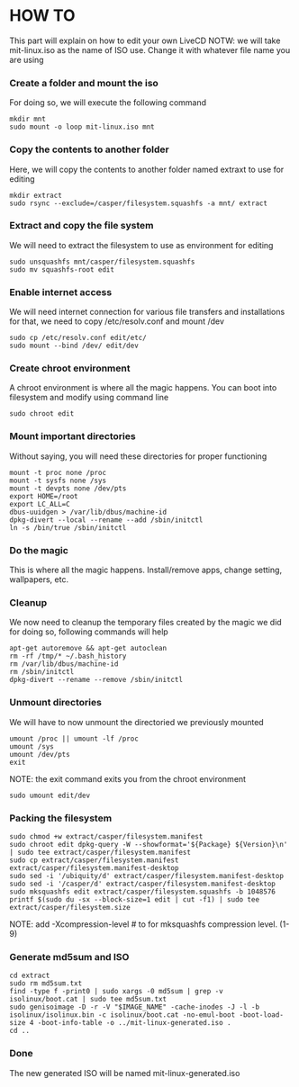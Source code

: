 # HOW TO

This part will explain on how to edit your own LiveCD
NOTW: we will take mit-linux.iso as the name of ISO use. Change it with whatever file name you are using

### Create a folder and mount the iso
For doing so, we will execute the following command
```
mkdir mnt
sudo mount -o loop mit-linux.iso mnt
```

### Copy the contents to another folder
Here, we will copy the contents to another folder named extraxt to use for editing
```
mkdir extract
sudo rsync --exclude=/casper/filesystem.squashfs -a mnt/ extract
```

### Extract and copy the file system
We will need to extract the filesystem to use as environment for editing
```
sudo unsquashfs mnt/casper/filesystem.squashfs
sudo mv squashfs-root edit
```

### Enable internet access
We will need internet connection for various file transfers and installations
for that, we need to copy /etc/resolv.conf and mount /dev
```
sudo cp /etc/resolv.conf edit/etc/
sudo mount --bind /dev/ edit/dev
```

### Create chroot environment
A chroot environment is where all the magic happens. You can boot into filesystem and modify using command line
```
sudo chroot edit
```

### Mount important directories
Without saying, you will need these directories for proper functioning
```
mount -t proc none /proc
mount -t sysfs none /sys
mount -t devpts none /dev/pts
export HOME=/root
export LC_ALL=C
dbus-uuidgen > /var/lib/dbus/machine-id
dpkg-divert --local --rename --add /sbin/initctl
ln -s /bin/true /sbin/initctl

```

### Do the magic
This is where all the magic happens. Install/remove apps, change setting, wallpapers, etc.

### Cleanup
We now need to cleanup the temporary files created by the magic we did
for doing so, following commands will help
```
apt-get autoremove && apt-get autoclean
rm -rf /tmp/* ~/.bash_history
rm /var/lib/dbus/machine-id
rm /sbin/initctl
dpkg-divert --rename --remove /sbin/initctl
```
### Unmount directories
We will have to now unmount the directoried we previously mounted
```
umount /proc || umount -lf /proc
umount /sys
umount /dev/pts
exit
```
NOTE: the exit command exits you from the chroot environment
```
sudo umount edit/dev
```

### Packing the filesystem
```
sudo chmod +w extract/casper/filesystem.manifest
sudo chroot edit dpkg-query -W --showformat='${Package} ${Version}\n' | sudo tee extract/casper/filesystem.manifest
sudo cp extract/casper/filesystem.manifest extract/casper/filesystem.manifest-desktop
sudo sed -i '/ubiquity/d' extract/casper/filesystem.manifest-desktop
sudo sed -i '/casper/d' extract/casper/filesystem.manifest-desktop
sudo mksquashfs edit extract/casper/filesystem.squashfs -b 1048576
printf $(sudo du -sx --block-size=1 edit | cut -f1) | sudo tee extract/casper/filesystem.size
```
NOTE: add  -Xcompression-level # to for mksquashfs compression level. (1-9) 

### Generate md5sum and ISO
```
cd extract
sudo rm md5sum.txt
find -type f -print0 | sudo xargs -0 md5sum | grep -v isolinux/boot.cat | sudo tee md5sum.txt
sudo genisoimage -D -r -V "$IMAGE_NAME" -cache-inodes -J -l -b isolinux/isolinux.bin -c isolinux/boot.cat -no-emul-boot -boot-load-size 4 -boot-info-table -o ../mit-linux-generated.iso .
cd ..
```

### Done
The new generated ISO will be named mit-linux-generated.iso
